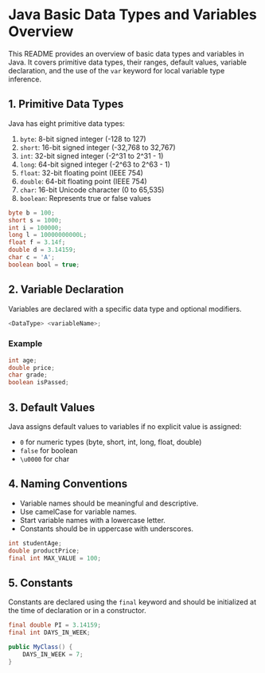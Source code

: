 # Java Basic Data Types and Variables Overview

This README provides an overview of basic data types and variables in Java. It covers primitive data types, their ranges, default values, variable declaration, and the use of the `var` keyword for local variable type inference.

## 1. Primitive Data Types

Java has eight primitive data types:

1. `byte`: 8-bit signed integer (-128 to 127)
2. `short`: 16-bit signed integer (-32,768 to 32,767)
3. `int`: 32-bit signed integer (-2^31 to 2^31 - 1)
4. `long`: 64-bit signed integer (-2^63 to 2^63 - 1)
5. `float`: 32-bit floating point (IEEE 754)
6. `double`: 64-bit floating point (IEEE 754)
7. `char`: 16-bit Unicode character (0 to 65,535)
8. `boolean`: Represents true or false values

```java
byte b = 100;
short s = 1000;
int i = 100000;
long l = 10000000000L;
float f = 3.14f;
double d = 3.14159;
char c = 'A';
boolean bool = true;
```

## 2. Variable Declaration

Variables are declared with a specific data type and optional modifiers.

```java
<DataType> <variableName>;
```

### Example

```java
int age;
double price;
char grade;
boolean isPassed;
```

## 3. Default Values

Java assigns default values to variables if no explicit value is assigned:

- `0` for numeric types (byte, short, int, long, float, double)
- `false` for boolean
- `\u0000` for char

## 4. Naming Conventions

- Variable names should be meaningful and descriptive.
- Use camelCase for variable names.
- Start variable names with a lowercase letter.
- Constants should be in uppercase with underscores.

```java
int studentAge;
double productPrice;
final int MAX_VALUE = 100;
```

## 5. Constants

Constants are declared using the `final` keyword and should be initialized at the time of declaration or in a constructor.

```java
final double PI = 3.14159;
final int DAYS_IN_WEEK;

public MyClass() {
    DAYS_IN_WEEK = 7;
}
```
